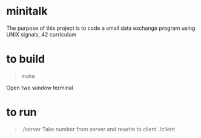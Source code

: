 # minitalk
The purpose of this project is to code a small data exchange program using UNIX signals, 42 curriculum

# to build
> make

Open two window terminal
# to run
> ./server
Take number from server and rewrite to client
> ./client
